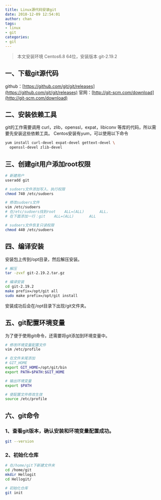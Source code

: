 ```yaml
---
title: Linux源代码安装git
date: 2018-12-09 12:54:01
author: chan
tags:
- linux
- git
categories:
- git
---
```

> 本文安装环境 Centos6.8 64位，安装版本 git-2.19.2

## 一、下载git源代码
github：[https://github.com/git/git/releases](https://github.com/git/git/releases)
官网：[http://git-scm.com/download](http://git-scm.com/download)

<!-- more -->

## 二、安装依赖工具
git的工作需要调用 curl，zlib，openssl，expat，libiconv 等库的代码，所以需要先安装这些依赖工具。
Centos安装有yum，可以使用以下命令
``` bash
yum install curl-devel expat-devel gettext-devel \
  openssl-devel zlib-devel
```

## 三、创建git用户添加root权限
``` bash
# 新建用户
useradd git

# sudoers文件添加写入、执行权限
chmod 740 /etc/sudoers

# 修改sudoers文件
vim /etc/sudoers
# 在/etc/sudoers找到root    ALL=(ALL)       ALL，
# 在下面添加一行：git    ALL=(ALL)       ALL

# sudoers文件恢复只读权限
chmod 440 /etc/sudoers

```

## 四、编译安装

安装包上传到/opt目录，然后解压安装。

``` bash
# 解压
tar -zvxf git-2.19.2.tar.gz

# 编译安装
cd git-2.19.2
make prefix=/opt/git all
sudo make prefix=/opt/git install
```

安装成功后会在/opt目录下出现/git文件夹。

## 五、git配置环境变量
为了便于使用git命令，还需要将git添加到环境变量中。
``` bash
# 修改环境变量配置文件
vim /etc/profile

# 在文件末尾添加
# GIT_HOME
export GIT_HOME=/opt/git/bin
export PATH=$PATH:$GIT_HOME

# 输出环境变量
export $PATH

# 使配置文件修改生效
source /etc/profile
```

## 六、git命令

### 1、查看git版本，确认安装和环境变量配置成功。
``` bash
git --version
```

### 2、初始化仓库
``` bash
# 在/home/git下新建文件夹
cd /home/git
mkdir Hellogit
cd Hellogit/

# 初始化仓库
git init
```
